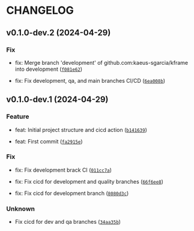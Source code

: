 # CHANGELOG



## v0.1.0-dev.2 (2024-04-29)

### Fix

* fix: Merge branch &#39;development&#39; of github.com:kaeus-sgarcia/kframe into development ([`f081e62`](https://github.com/kaeus-sgarcia/kframe/commit/f081e624fc19536235ab6688303e503da660aa65))

* fix: Fix development, qa, and main branches CI/CD ([`6ea008b`](https://github.com/kaeus-sgarcia/kframe/commit/6ea008b06782bb10ff706f01d87603711813fa73))


## v0.1.0-dev.1 (2024-04-29)

### Feature

* feat: Initial project structure and cicd action ([`b141639`](https://github.com/kaeus-sgarcia/kframe/commit/b141639b901d8b79c23fbdb7880dce423cfe013f))

* feat: First commit ([`fa2915e`](https://github.com/kaeus-sgarcia/kframe/commit/fa2915e22b2c9acc6cf81d7a1408f4306313d671))

### Fix

* fix: Fix development brack CI ([`011cc7a`](https://github.com/kaeus-sgarcia/kframe/commit/011cc7a23bca7c62f8dd6877d9b988aa02c9646e))

* fix: Fix cicd for development and quality branches ([`66f6ee8`](https://github.com/kaeus-sgarcia/kframe/commit/66f6ee88b8a6c7e8f980b01d72b7bc8c1a982f4f))

* fix: Fix cicd for development branch ([`8080d3c`](https://github.com/kaeus-sgarcia/kframe/commit/8080d3c6acefe0d2e7efc8f8c5c7ac1b2b9a1711))

### Unknown

* Fix cicd for dev and qa branches ([`34aa35b`](https://github.com/kaeus-sgarcia/kframe/commit/34aa35bb7485adaafee08ee7ac1c47a8d45c2d20))
